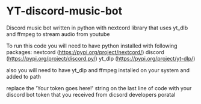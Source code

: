 # YT-discord-music-bot
Discord music bot written in python with nextcord library that uses yt_dlb and ffmpeg to stream audio from youtube

To run this code you will need to have python installed with following packages:
nextcord (https://pypi.org/project/nextcord/)
discord (https://pypi.org/project/discord.py/)
yt_dlp (https://pypi.org/project/yt-dlp/)

also you will need to have yt_dlp and ffmpeg installed on your system and added to path

replace the 'Your token goes here!' string on the last line of code with your discord bot token that you received from dicsord developers poratal
